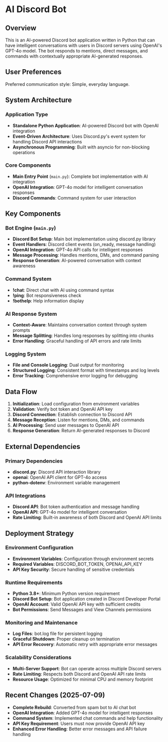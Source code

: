 # AI Discord Bot

## Overview

This is an AI-powered Discord bot application written in Python that can have intelligent conversations with users in Discord servers using OpenAI's GPT-4o model. The bot responds to mentions, direct messages, and commands with contextually appropriate AI-generated responses.

## User Preferences

Preferred communication style: Simple, everyday language.

## System Architecture

### Application Type
- **Standalone Python Application**: AI-powered Discord bot with OpenAI integration
- **Event-Driven Architecture**: Uses Discord.py's event system for handling Discord API interactions
- **Asynchronous Programming**: Built with asyncio for non-blocking operations

### Core Components
- **Main Entry Point** (`main.py`): Complete bot implementation with AI integration
- **OpenAI Integration**: GPT-4o model for intelligent conversation responses
- **Discord Commands**: Command system for user interaction

## Key Components

### Bot Engine (`main.py`)
- **Discord Bot Setup**: Main bot implementation using discord.py library
- **Event Handlers**: Discord client events (on_ready, message handling)
- **OpenAI Integration**: GPT-4o API calls for intelligent responses
- **Message Processing**: Handles mentions, DMs, and command parsing
- **Response Generation**: AI-powered conversation with context awareness

### Command System
- **!chat**: Direct chat with AI using command syntax
- **!ping**: Bot responsiveness check
- **!bothelp**: Help information display

### AI Response System
- **Context-Aware**: Maintains conversation context through system prompts
- **Message Splitting**: Handles long responses by splitting into chunks
- **Error Handling**: Graceful handling of API errors and rate limits

### Logging System
- **File and Console Logging**: Dual output for monitoring
- **Structured Logging**: Consistent format with timestamps and log levels
- **Error Tracking**: Comprehensive error logging for debugging

## Data Flow

1. **Initialization**: Load configuration from environment variables
2. **Validation**: Verify bot token and OpenAI API key
3. **Discord Connection**: Establish connection to Discord API
4. **Message Reception**: Listen for mentions, DMs, and commands
5. **AI Processing**: Send user messages to OpenAI API
6. **Response Generation**: Return AI-generated responses to Discord

## External Dependencies

### Primary Dependencies
- **discord.py**: Discord API interaction library
- **openai**: OpenAI API client for GPT-4o access
- **python-dotenv**: Environment variable management

### API Integrations
- **Discord API**: Bot token authentication and message handling
- **OpenAI API**: GPT-4o model for intelligent conversation
- **Rate Limiting**: Built-in awareness of both Discord and OpenAI API limits

## Deployment Strategy

### Environment Configuration
- **Environment Variables**: Configuration through environment secrets
- **Required Variables**: DISCORD_BOT_TOKEN, OPENAI_API_KEY
- **API Key Security**: Secure handling of sensitive credentials

### Runtime Requirements
- **Python 3.8+**: Minimum Python version requirement
- **Discord Bot Setup**: Bot application created in Discord Developer Portal
- **OpenAI Account**: Valid OpenAI API key with sufficient credits
- **Bot Permissions**: Send Messages and View Channels permissions

### Monitoring and Maintenance
- **Log Files**: bot.log file for persistent logging
- **Graceful Shutdown**: Proper cleanup on termination
- **API Error Recovery**: Automatic retry with appropriate error messages

### Scalability Considerations
- **Multi-Server Support**: Bot can operate across multiple Discord servers
- **Rate Limiting**: Respects both Discord and OpenAI API rate limits
- **Resource Usage**: Optimized for minimal CPU and memory footprint

## Recent Changes (2025-07-09)
- **Complete Rebuild**: Converted from spam bot to AI chat bot
- **OpenAI Integration**: Added GPT-4o model for intelligent responses
- **Command System**: Implemented chat commands and help functionality
- **API Key Requirement**: Users must now provide OpenAI API key
- **Enhanced Error Handling**: Better error messages and API failure handling